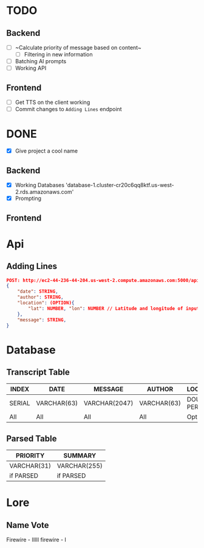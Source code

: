 # TODO
## Backend
- [ ] ~Calculate priority of message based on content~
    - [ ] Filtering in new information
- [ ] Batching AI prompts
- [ ] Working API

## Frontend
- [ ] Get TTS on the client working 
- [ ] Commit changes to `Adding Lines` endpoint

# DONE
- [X] Give project a cool name

## Backend
- [X] Working Databases 'database-1.cluster-cr20c6qq8ktf.us-west-2.rds.amazonaws.com'
- [X] Prompting

## Frontend

# Api
## Adding Lines
```json
POST: http://ec2-44-236-44-204.us-west-2.compute.amazonaws.com:5000/api/v1/transcript
{
    "date": STRING,
    "author": STRING,
    "location": (OPTION){
        "lat": NUMBER, "lon": NUMBER // Latitude and longitude of input
    },
    "message": STRING,
}
```

# Database
## Transcript Table
| INDEX  | DATE        | MESSAGE       | AUTHOR      | LOCATIONX        | LOCATIONY         | 
| ------ | ----------- | ------------- | ----------- | ---------------- | ----------------- | 
| SERIAL | VARCHAR(63) | VARCHAR(2047) | VARCHAR(63) | DOUBLE PERCISION | DOUBLE PERCISION  | 
| All    | All         | All           | All         | Optional         | Optional          | 

## Parsed Table
| PRIORITY    | SUMMARY      |
| ----------- | ------------ |
| VARCHAR(31) | VARCHAR(255) |
| if PARSED   | if PARSED    |

# Lore
## Name Vote
Firewire - IIIII
firewire - I
